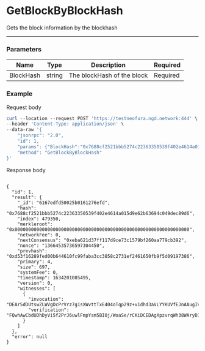 # GetBlockByBlockHash
Gets the block information by the blockhash
<hr>

### Parameters

|    Name    | Type | Description | Required |
| ---------- | --- |    ------    | ----|
| BlockHash      | string|  The blockHash of the block| Required |

### Example

Request body

```powershell
curl --location --request POST 'https://testneofura.ngd.network:444' \
--header 'Content-Type: application/json' \
--data-raw '{
    "jsonrpc": "2.0",
    "id": 1,
    "params": {"BlockHash":"0x7688cf2521bbb5274c22363350539f402e4614a015d9e62b63694c049dec89d6"},
    "method": "GetBlockByBlockHash"
}'
```

Response body

```json5

{
  "id": 1,
  "result": {
    "_id": "6167edfd50025b0161276efd",
    "hash": "0x7688cf2521bbb5274c22363350539f402e4614a015d9e62b63694c049dec89d6",
    "index": 479350,
    "merkleroot": "0x0000000000000000000000000000000000000000000000000000000000000000",
    "networkFee": 0,
    "nextConsensus": "0xeba621d37ff117d9ce73c1579bf260aa779cb392",
    "nonce": "13664535736597304450",
    "prevhash": "0xd53f16289fed00b644610fc99faba3cc3858c2731ef2461650fb9f5d09197386",
    "primary": 4,
    "size": 697,
    "systemFee": 0,
    "timestamp": 1634201085495,
    "version": 0,
    "witnesses": [
      {
        "invocation": "DEAr5dDUtswZLWVgDcPrVrz7g1sXWvttTxE404oTqp29z+v1dhd3aVLYYKUVfEJnAAugIVvLQTnNyRdUOJvZr6WGDEDA/19IPGoePVuY9hDIpGMgqo1O/63LBoedrt9oqS5t5bYMegiAJJt0EkRj6hYIMIXmpM5lXcK6J4QzWmZhSyXvDEApL0zL24jCCZYPN/8hkJ8yGB/aMTLrFuFcrmY01Cx/oLK+W2ts1zj3foBmkRGV9Gwz/nN5bX4sotKJqBKUbbp7DEAdgG4R2sz2btsqNELvxpzDIuBfHrn1by4vSpRujOsIzLKexNKWr1z8ZLz0DAykZLNLjUel/KT8/UXzUyC2Txb3DECyNk2SVLAaclwreQaIO6ngvzLZeejzgXKJIshrqAfZ2aLNo1pJjOvXDb69qre2nEARMP0842SM71dTk0qco8NG",
        "verification": "FQwhAwCbdUDhDyVi5f2PrJ6uwlFmpYsm5BI0j/WoaSe/rCKiDCEDAgXpzvrqWh38WAryDI1aokaLsBSPGl5GBfxiLIDmBLoMIQIUuvDO6jpm8X5+HoOeol/YvtbNgua7bmglAYkGX0T/AQwhAj6bMuqJuU0GbmSbEk/VDjlu6RNp6OKmrhsRwXDQIiVtDCEDQI3NQWOW9keDrFh+oeFZPFfZ/qiAyKahkg6SollHeAYMIQKng0vpsy4pgdFXy1u9OstCz9EepcOxAiTXpE6YxZEPGwwhAroscPWZbzV6QxmHBYWfriz+oT4RcpYoAHcrPViKnUq9F0Ge0Nw6"
      }
    ]
  },
  "error": null
}
```

